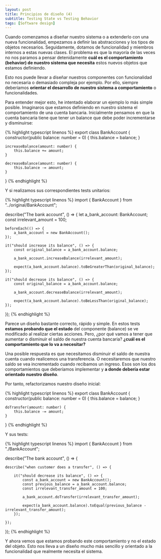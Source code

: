 ```yaml
---
layout: post
title: Principios de diseño (4)
subtitle: Testing State vs Testing Behavior
tags: [Software design]
---
```


Cuando comenzamos a diseñar nuestro sistema o a extenderlo con una nueva funcionalidad, empezamos a definir las abstracciones y los tipos de objetos necesarios. Seguidamente, dotamos de funcionalidad y miembros internos a estas nuevas clases. El problema es que la mayoría de las veces no nos paramos a pensar detenidamente **cuál es el comportamiento (behavior) de nuestro sistema que necesita** estos nuevos objetos que estamos definiendo.

Esto nos puede llevar a diseñar nuestros componentes con funcionalidad no necesaria o demasiado compleja por ejemplo. Por ello, siempre deberíamos **orientar el desarrollo de nuestro sistema a comportamiento** o funcionalidades.

Para entender mejor esto, he intentado elaborar un ejemplo lo más simple posible. Imaginaros que estamos definiendo en nuestro sistema el comportamiento de una cuenta bancaria. Inicialmente pensamos en que la cuenta bancaria tiene que tener un balance que debe poder incrementarse y disminuirse:

{% highlight typescript linenos %}
export class BankAccount {
    constructor(public balance: number = 0) {
        this.balance = balance;
    }
 
    increaseBalance(amount: number) {
        this.balance += amount;
    }
 
    decreaseBalance(amount: number) {
        this.balance -= amount;
    }
}
{% endhighlight %}

Y si realizamos sus correspondientes tests unitarios:

{% highlight typescript linenos %}
import { BankAccount } from "../original/BankAccount";
 
describe("The bank account", () => {
    let a_bank_account: BankAccount;
    const irrelevant_amount = 100;
 
    beforeEach(() => {
        a_bank_account = new BankAccount();
    });
 
    it("should increase its balance", () => {
        const original_balance = a_bank_account.balance;
 
        a_bank_account.increaseBalance(irrelevant_amount);
 
        expect(a_bank_account.balance).toBeGreaterThan(original_balance);
    });
 
    it("should decrease its balance", () => {
        const original_balance = a_bank_account.balance;
 
        a_bank_account.decreaseBalance(irrelevant_amount);
 
        expect(a_bank_account.balance).toBeLessThan(original_balance);
    });
 
});
{% endhighlight %}

Parece un diseño bastante correcto, rápido y simple. En estos tests **estamos probando que el estado** del componente (balance) se ve modificado al realizar ciertas acciones. Pero, ¿por qué vamos a tener que aumentar o disminuir el saldo de nuestra cuenta bancaria? **¿cuál es el comportamiento que lo va a necesitar?**

Una posible respuesta es que necesitamos disminuir el saldo de nuestra cuenta cuando realicemos una transferencia. O necesitaremos que nuestro saldo se vea incrementado cuando recibamos un ingreso. Esos son los dos comportamientos que deberíamos implementar y **a donde debería estar orientado nuestro diseño**.

Por tanto, refactorizamos nuestro diseño inicial:

{% highlight typescript linenos %}
export class BankAccount {
    constructor(public balance: number = 0) {
        this.balance = balance;
    }
 
    doTransfer(amount: number) {
        this.balance -= amount;
    }
}
{% endhighlight %}

Y sus tests:

{% highlight typescript linenos %}
import { BankAccount } from "./BankAccount";
 
describe("The bank account", () => {
 
    describe("when customer does a transfer", () => {
 
        it("should decrease its balance", () => {
            const a_bank_account = new BankAccount();
            const previous_balance = a_bank_account.balance;
            const irrelevant_transfer_amount = 100;
 
            a_bank_account.doTransfer(irrelevant_transfer_amount);
 
            expect(a_bank_account.balance).toEqual(previous_balance - irrelevant_transfer_amount);
        });
 
    });
 
});
{% endhighlight %}

Y ahora vemos que estamos probando este comportamiento y no el estado del objeto. Esto nos lleva a un diseño mucho más sencillo y orientado a la funcionalidad que realmente necesita el sistema.